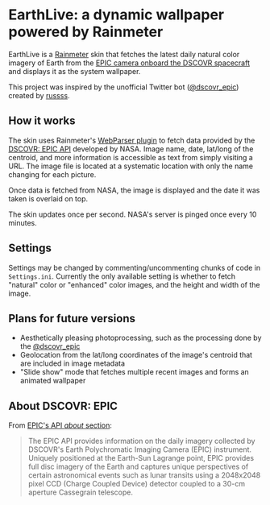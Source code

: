 # EarthLive: a dynamic wallpaper powered by Rainmeter
EarthLive is a [Rainmeter](https://www.rainmeter.net/) skin that fetches the latest daily natural color imagery of Earth from the [EPIC camera onboard the DSCOVR spacecraft](https://epic.gsfc.nasa.gov/) and displays it as the system wallpaper.

This project was inspired by the unofficial Twitter bot ([@dscovr_epic](https://twitter.com/dscovr_epic?lang=en)) created by [russss](https://github.com/russss/dscovr-epic).

## How it works
The skin uses Rainmeter's [WebParser plugin](https://docs.rainmeter.net/manual/plugins/webparser/) to fetch data provided by the [DSCOVR: EPIC API](https://epic.gsfc.nasa.gov/about/api) developed by NASA.
Image name, date, lat/long of the centroid, and more information is accessible as text from simply visiting a URL.
The image file is located at a systematic location with only the name changing for each picture.

Once data is fetched from NASA, the image is displayed and the date it was taken is overlaid on top.

The skin updates once per second. NASA's server is pinged once every 10 minutes.

## Settings
Settings may be changed by commenting/uncommenting chunks of code in `Settings.ini`. 
Currently the only available setting is whether to fetch "natural" color or "enhanced" color images, and the height and width of the image. 

## Plans for future versions
*  Aesthetically pleasing photoprocessing, such as the processing done by the [@dscovr_epic](https://twitter.com/dscovr_epic?lang=en)
*  Geolocation from the lat/long coordinates of the image's centroid that are included in image metadata
*  "Slide show" mode that fetches multiple recent images and forms an animated wallpaper

## About DSCOVR: EPIC
From [EPIC's API _about_ section](https://epic.gsfc.nasa.gov/about/api):
> The EPIC API provides information on the daily imagery collected by DSCOVR's Earth Polychromatic Imaging Camera (EPIC) instrument. Uniquely positioned at the Earth-Sun Lagrange point, EPIC provides full disc imagery of the Earth and captures unique perspectives of certain astronomical events such as lunar transits using a 2048x2048 pixel CCD (Charge Coupled Device) detector coupled to a 30-cm aperture Cassegrain telescope.
